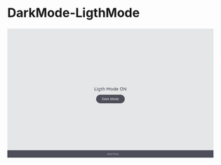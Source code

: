 # DarkMode-LigthMode

<p aling="center">
    <img width="470" src="/assets/to_readme/gif-dark-ligth-mode.gif">
</p>

